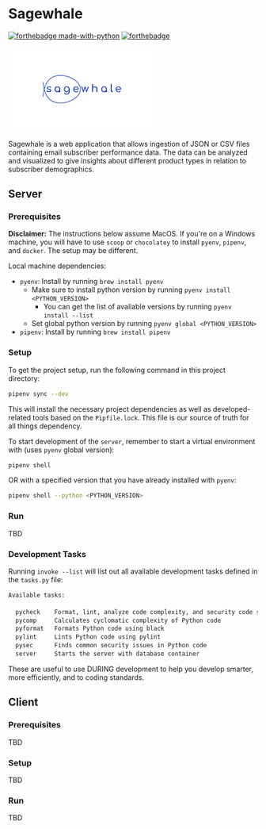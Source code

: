 # Sagewhale

[![forthebadge made-with-python](http://ForTheBadge.com/images/badges/made-with-python.svg)](https://www.python.org/) [![forthebadge](https://forthebadge.com/images/badges/made-with-typescript.svg)](https://forthebadge.com)

<img src="./static/sagewhale-logo.svg" width=60% height=60%>

Sagewhale is a web application that allows ingestion of JSON or CSV files containing email subscriber performance data. The data can be analyzed and visualized to give insights about different product types in relation to subscriber demographics.

## Server

### Prerequisites

**Disclaimer:** The instructions below assume MacOS. If you're on a Windows machine, you will have to use `scoop` or `chocolatey` to install `pyenv`, `pipenv`, and `docker`. The setup may be different.

Local machine dependencies:

- `pyenv`: Install by running `brew install pyenv`
  - Make sure to install python version by running `pyenv install <PYTHON_VERSION>`
    - You can get the list of avaliable versions by running `pyenv install --list`
  - Set global python version by running `pyenv global <PYTHON_VERSION>`
- `pipenv`: Install by running `brew install pipenv`

### Setup

To get the project setup, run the following command in this project directory:

```bash
pipenv sync --dev
```

This will install the necessary project dependencies as well as developed-related tools based on the `Pipfile.lock`. This file is our source of truth for all things dependency.

To start development of the `server`, remember to start a virtual environment with (uses `pyenv` global version):
```bash
pipenv shell
```
OR with a specified version that you have already installed with `pyenv`:
```bash
pipenv shell --python <PYTHON_VERSION>
```

### Run

TBD

### Development Tasks

Running `invoke --list` will list out all available development tasks defined in the `tasks.py` file:

```bash
Available tasks:

  pycheck    Format, lint, analyze code complexity, and security code scan
  pycomp     Calculates cyclomatic complexity of Python code
  pyformat   Formats Python code using black
  pylint     Lints Python code using pylint
  pysec      Finds common security issues in Python code
  server     Starts the server with database container
```

These are useful to use DURING development to help you develop smarter, more efficiently, and to coding standards.

## Client

### Prerequisites

TBD

### Setup

TBD

### Run

TBD
